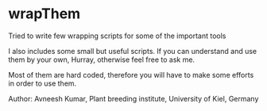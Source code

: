 # wrapThem
Tried to write few wrapping scripts for some of the important tools

I also includes some small but useful scripts. If you can understand and use them by your own, Hurray, otherwise feel free
to ask me.

Most of them are hard coded, therefore you will have to make some efforts in order to use them.

Author: Avneesh Kumar, Plant breeding institute, University of Kiel, Germany
